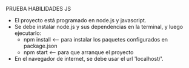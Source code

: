 PRUEBA HABILIDADES JS

- El proyecto está programado en node.js y javascript.
- Se debe instalar node.js y sus dependencias en la terminal, y luego ejecutarlo:
	- npm install	<-- para instalar los paquetes configurados en package.json
	- npm start		<-- para que arranque el proyecto
- En el navegador de internet, se debe usar el url 'localhost/'.